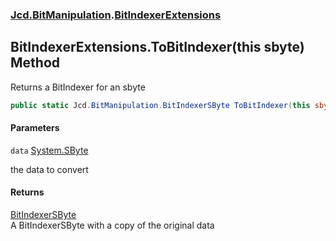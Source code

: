 ### [Jcd.BitManipulation](Jcd.BitManipulation.md 'Jcd.BitManipulation').[BitIndexerExtensions](Jcd.BitManipulation.BitIndexerExtensions.md 'Jcd.BitManipulation.BitIndexerExtensions')

## BitIndexerExtensions.ToBitIndexer(this sbyte) Method

Returns a BitIndexer for an sbyte

```csharp
public static Jcd.BitManipulation.BitIndexerSByte ToBitIndexer(this sbyte data);
```
#### Parameters

<a name='Jcd.BitManipulation.BitIndexerExtensions.ToBitIndexer(thissbyte).data'></a>

`data` [System.SByte](https://docs.microsoft.com/en-us/dotnet/api/System.SByte 'System.SByte')

the data to convert

#### Returns
[BitIndexerSByte](Jcd.BitManipulation.BitIndexerSByte.md 'Jcd.BitManipulation.BitIndexerSByte')  
A BitIndexerSByte with a copy of the original data